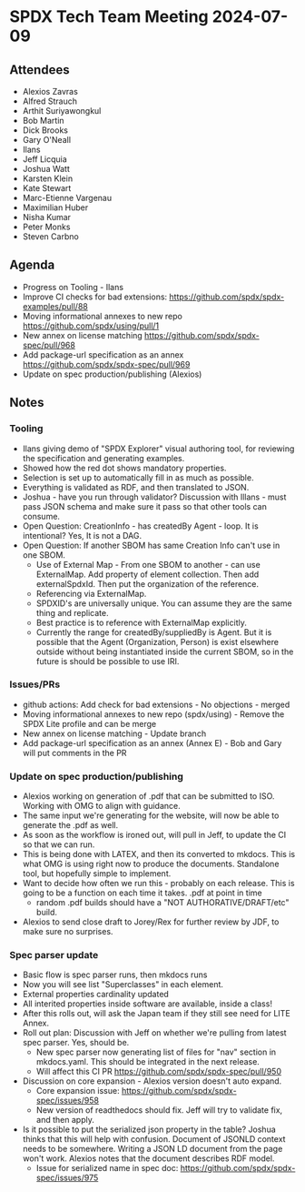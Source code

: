  # SPDX Tech Team Meeting 2024-07-09

## Attendees

- Alexios Zavras
- Alfred Strauch
- Arthit Suriyawongkul
- Bob Martin
- Dick Brooks
- Gary O'Neall
- Ilans
- Jeff Licquia
- Joshua Watt
- Karsten Klein
- Kate Stewart
- Marc-Etienne Vargenau
- Maximilian Huber
- Nisha Kumar
- Peter Monks
- Steven Carbno

## Agenda

- Progress on Tooling - Ilans
- Improve CI checks for bad extensions: https://github.com/spdx/spdx-examples/pull/88
- Moving informational annexes to new repo https://github.com/spdx/using/pull/1
- New annex on license matching https://github.com/spdx/spdx-spec/pull/968
- Add package-url specification as an annex https://github.com/spdx/spdx-spec/pull/969
- Update on spec production/publishing (Alexios)

## Notes

### Tooling

- Ilans giving demo of "SPDX Explorer" visual authoring tool,
  for reviewing the specification and generating examples.
- Showed how the red dot shows mandatory properties.
- Selection is set up to automatically fill in as much as possible.
- Everything is validated as RDF, and then translated to JSON.
- Joshua - have you run through validator?
  Discussion with Illans - must pass JSON schema and make sure it pass so that other tools can consume.
- Open Question:  CreationInfo - has createdBy Agent - loop.  It is intentional?    Yes, It is not a DAG.
- Open Question:  If another SBOM has same Creation Info can't use in one SBOM.
   - Use of External Map - From one SBOM to another - can use ExternalMap.
     Add property of element collection. Then add externalSpdxId.
     Then put the organization of the reference.
   - Referencing via ExternalMap.
   - SPDXID's are universally unique.   You can assume they are the same thing and replicate.   
   - Best practice is to reference with ExternalMap explicitly.
   - Currently the range for createdBy/suppliedBy is Agent.
     But it is possible that the Agent (Organization, Person) is exist elsewhere outside
     without being instantiated inside the current SBOM, so in the future is should be possible to use IRI.

### Issues/PRs

- github actions: Add check for bad extensions - No objections - merged
- Moving informational annexes to new repo (spdx/using) - Remove the SPDX Lite profile and can be merge
- New annex on license matching - Update branch
- Add package-url specification as an annex (Annex E) - Bob and Gary will put comments in the PR

### Update on spec production/publishing

- Alexios working on generation of .pdf that can be submitted to ISO.  Working with OMG to align with guidance.
- The same input we're generating for the website, will now be able to generate the .pdf as well.
- As soon as the workflow is ironed out, will pull in Jeff, to update the CI so that we can run.
- This is being done with LATEX,  and then its converted to mkdocs.
  This is what OMG is using right now to produce the documents.
  Standalone tool, but hopefully simple to implement.
- Want to decide how often we run this - probably on each release.
  This is going to be a function on each time it takes.  .pdf at point in time
  - random .pdf builds should have a "NOT AUTHORATIVE/DRAFT/etc" build.
- Alexios to send close draft to Jorey/Rex for further review by JDF, to make sure no surprises.

### Spec parser update

- Basic flow is spec parser runs,  then mkdocs runs
- Now you will see list "Superclasses" in each element.
- External properties cardinality updated
- All interited properties inside software are available, inside a class!
- After this rolls out, will ask the Japan team if they still see need for LITE Annex.
- Roll out plan:  Discussion with Jeff on whether we're pulling from latest spec parser.   Yes,  should be.
  - New spec parser now generating list of files for "nav" section in mkdocs.yaml.
    This should be integrated in the next release.
  - Will affect this CI PR https://github.com/spdx/spdx-spec/pull/950
- Discussion on core expansion - Alexios version doesn't auto expand.
  - Core expansion issue: https://github.com/spdx/spdx-spec/issues/958
  - New version of readthedocs should fix.  Jeff will try to validate fix, and then apply.
- Is it possible to put the serialized json property in the table?
  Joshua thinks that this will help with confusion.
  Document of JSONLD context needs to be somewhere.
  Writing a JSON LD document from the page won't work.
  Alexios notes that the document describes RDF model.
  - Issue for serialized name in spec doc: https://github.com/spdx/spdx-spec/issues/975
